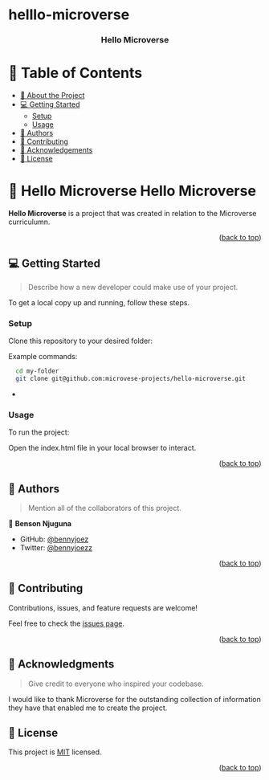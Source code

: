 # helllo-microverse

<a name="readme-top"></a>

<div align="center">

  <h3><b>Hello Microverse</b></h3>

</div>

<!-- TABLE OF CONTENTS -->

# 📗 Table of Contents

- [📖 About the Project](#about-project)
- [💻 Getting Started](#getting-started)
  - [Setup](#setup)
  - [Usage](#usage)
- [👥 Authors](#authors)
- [🤝 Contributing](#contributing)
- [🙏 Acknowledgements](#acknowledgements)
- [📝 License](#license)

<!-- PROJECT DESCRIPTION -->

# 📖 Hello Microverse <a name="about-project">Hello Microverse</a>

**Hello Microverse** is a project that was created in relation to the Microverse curriculumn.

<p align="right">(<a href="#readme-top">back to top</a>)</p>

<!-- GETTING STARTED -->

## 💻 Getting Started <a name="getting-started"></a>

> Describe how a new developer could make use of your project.

To get a local copy up and running, follow these steps.


### Setup <a name="setup"></a>

Clone this repository to your desired folder:


Example commands:

```sh
  cd my-folder
  git clone git@github.com:microvese-projects/hello-microverse.git
```
-

### Usage <a name="usage"></a>

To run the project:

Open the index.html file in your local browser to interact.


<p align="right">(<a href="#readme-top">back to top</a>)</p>

<!-- AUTHORS -->

## 👥 Authors <a name="authors"></a>

> Mention all of the collaborators of this project.

👤 **Benson Njuguna**

- GitHub: [@bennyjoez](https://github.com/bennyjoez)
- Twitter: [@bennyjoezz](https://twitter.com/bennyjoezz)


<p align="right">(<a href="#readme-top">back to top</a>)</p>

<!-- CONTRIBUTING -->

## 🤝 Contributing <a name="contributing"></a>

Contributions, issues, and feature requests are welcome!

Feel free to check the [issues page](https://github.com/microvese-projects/hello-microverse/issues).

<p align="right">(<a href="#readme-top">back to top</a>)</p>

<!-- ACKNOWLEDGEMENTS -->

## 🙏 Acknowledgments <a name="acknowledgements"></a>

> Give credit to everyone who inspired your codebase.

I would like to thank Microverse for the outstanding collection of information they have that enabled me to create the project.


<!-- LICENSE -->

## 📝 License <a name="license"></a>

This project is [MIT](https://choosealicense.com/licenses/mit/) licensed.

<p align="right">(<a href="#readme-top">back to top</a>)</p>
